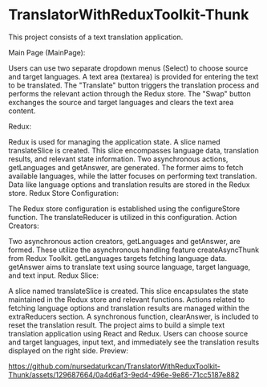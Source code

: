 # TranslatorWithReduxToolkit-Thunk
This project consists of a text translation application.

Main Page (MainPage):


Users can use two separate dropdown menus (Select) to choose source and target languages.
A text area (textarea) is provided for entering the text to be translated.
The "Translate" button triggers the translation process and performs the relevant action through the Redux store.
The "Swap" button exchanges the source and target languages and clears the text area content.


Redux:

Redux is used for managing the application state.
A slice named translateSlice is created. This slice encompasses language data, translation results, and relevant state information.
Two asynchronous actions, getLanguages and getAnswer, are generated. The former aims to fetch available languages, while the latter focuses on performing text translation.
Data like language options and translation results are stored in the Redux store.
Redux Store Configuration:

The Redux store configuration is established using the configureStore function. The translateReducer is utilized in this configuration.
Action Creators:

Two asynchronous action creators, getLanguages and getAnswer, are formed. These utilize the asynchronous handling feature createAsyncThunk from Redux Toolkit.
getLanguages targets fetching language data.
getAnswer aims to translate text using source language, target language, and text input.
Redux Slice:

A slice named translateSlice is created. This slice encapsulates the state maintained in the Redux store and relevant functions.
Actions related to fetching language options and translation results are managed within the extraReducers section.
A synchronous function, clearAnswer, is included to reset the translation result.
The project aims to build a simple text translation application using React and Redux. Users can choose source and target languages, input text, and immediately see the translation results displayed on the right side.
Preview: 

https://github.com/nursedaturkcan/TranslatorWithReduxToolkit-Thunk/assets/129687664/0a4d6af3-9ed4-496e-9e86-71cc5187e882

